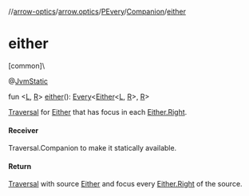 //[arrow-optics](../../../../index.md)/[arrow.optics](../../index.md)/[PEvery](../index.md)/[Companion](index.md)/[either](either.md)

# either

[common]\

@[JvmStatic](https://kotlinlang.org/api/latest/jvm/stdlib/kotlin.jvm/-jvm-static/index.html)

fun &lt;[L](either.md), [R](either.md)&gt; [either](either.md)(): [Every](../../index.md#176863642%2FClasslikes%2F-617900156)&lt;[Either](../../../../../arrow-core/arrow-core/arrow.core/-either/index.md)&lt;[L](either.md), [R](either.md)&gt;, [R](either.md)&gt;

[Traversal](../../index.md#153853783%2FClasslikes%2F-617900156) for [Either](../../../../../arrow-core/arrow-core/arrow.core/-either/index.md) that has focus in each [Either.Right](../../../../../arrow-core/arrow-core/arrow.core/-either/-right/index.md).

#### Receiver

Traversal.Companion to make it statically available.

#### Return

[Traversal](../../index.md#153853783%2FClasslikes%2F-617900156) with source [Either](../../../../../arrow-core/arrow-core/arrow.core/-either/index.md) and focus every [Either.Right](../../../../../arrow-core/arrow-core/arrow.core/-either/-right/index.md) of the source.
